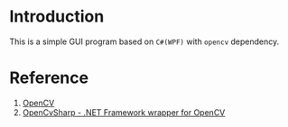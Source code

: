 # Introduction

This is a simple GUI program based on `C#(WPF)` with `opencv`  dependency. 



# Reference



1. [OpenCV](https://opencv.org/)
2. [OpenCvSharp - .NET Framework wrapper for OpenCV](https://github.com/shimat/opencvsharp)